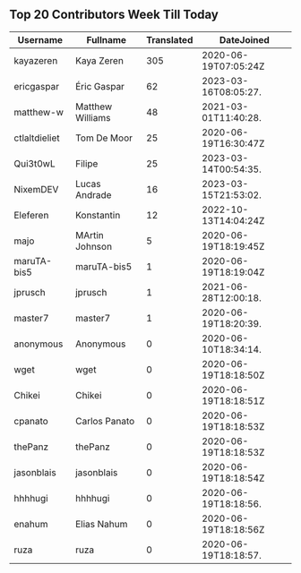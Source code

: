 ## Top 20 Contributors Week Till Today ##
|Username|Fullname|Translated|DateJoined|
|--------|--------|----------|----------|
|kayazeren|Kaya Zeren|305|2020-06-19T07:05:24Z|
|ericgaspar|Éric Gaspar|62|2023-03-16T08:05:27.|
|matthew-w|Matthew Williams|48|2021-03-01T11:40:28.|
|ctlaltdieliet|Tom De Moor|25|2020-06-19T16:30:47Z|
|Qui3t0wL|Filipe|25|2023-03-14T00:54:35.|
|NixemDEV|Lucas Andrade|16|2023-03-15T21:53:02.|
|Eleferen|Konstantin|12|2022-10-13T14:04:24Z|
|majo|MArtin Johnson|5|2020-06-19T18:19:45Z|
|maruTA-bis5|maruTA-bis5|1|2020-06-19T18:19:04Z|
|jprusch|jprusch|1|2021-06-28T12:00:18.|
|master7|master7|1|2020-06-19T18:20:39.|
|anonymous|Anonymous|0|2020-06-10T18:34:14.|
|wget|wget|0|2020-06-19T18:18:50Z|
|Chikei|Chikei|0|2020-06-19T18:18:51Z|
|cpanato|Carlos Panato|0|2020-06-19T18:18:53Z|
|thePanz|thePanz|0|2020-06-19T18:18:53Z|
|jasonblais|jasonblais|0|2020-06-19T18:18:54Z|
|hhhhugi|hhhhugi|0|2020-06-19T18:18:56.|
|enahum|Elias  Nahum|0|2020-06-19T18:18:56Z|
|ruza|ruza|0|2020-06-19T18:18:57.|
